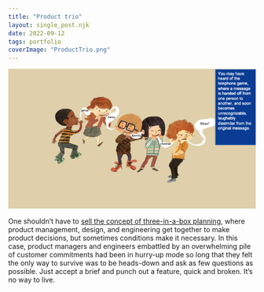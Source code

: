 ```yaml
---
title: "Product trio"
layout: single_post.njk
date: 2022-09-12
tags: portfolio
coverImage: "ProductTrio.png"
---
```


![](/assets/images/2022/12/ProductTrio.png)

One shouldn’t have to [sell the concept of three-in-a-box planning](https://misc.jonplummer.com/portfolio/Product%20Trio.pdf), where product management, design, and engineering get together to make product decisions, but sometimes conditions make it necessary. In this case, product managers and engineers embattled by an overwhelming pile of customer commitments had been in hurry-up mode so long that they felt the only way to survive was to be heads-down and ask as few questions as possible. Just accept a brief and punch out a feature, quick and broken. It’s no way to live.
